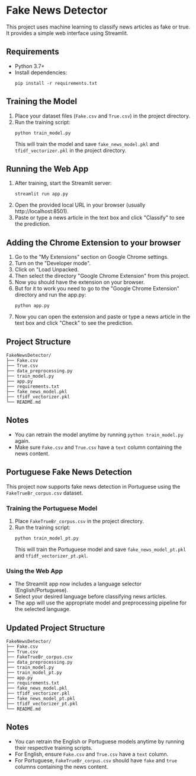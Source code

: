 # Fake News Detector

This project uses machine learning to classify news articles as fake or true. It provides a simple web interface using Streamlit.

## Requirements

- Python 3.7+
- Install dependencies:
  ```
  pip install -r requirements.txt
  ```

## Training the Model

1. Place your dataset files (`Fake.csv` and `True.csv`) in the project directory.
2. Run the training script:
   ```
   python train_model.py
   ```
   This will train the model and save `fake_news_model.pkl` and `tfidf_vectorizer.pkl` in the project directory.

## Running the Web App

1. After training, start the Streamlit server:
   ```
   streamlit run app.py
   ```
2. Open the provided local URL in your browser (usually http://localhost:8501).
3. Paste or type a news article in the text box and click "Classify" to see the prediction.

## Adding the Chrome Extension to your browser

1. Go to the "My Extensions" section on Google Chrome settings.
2. Turn on the "Developer mode".
3. Click on "Load Unpacked.
4. Then select the directory "Google Chrome Extension" from this project.
5. Now you should have the extension on your browser.
6. But for it to work you need to go to the "Google Chrome Extension" directory and run the app.py:
   ```
   python app.py
   ```
8. Now you can open the extension and paste or type a news article in the text box and click "Check" to see the prediction.

## Project Structure

```
FakeNewsDetector/
├── Fake.csv
├── True.csv
├── data_preprocessing.py
├── train_model.py
├── app.py
├── requirements.txt
├── fake_news_model.pkl
├── tfidf_vectorizer.pkl
└── README.md
```

## Notes

- You can retrain the model anytime by running `python train_model.py` again.
- Make sure `Fake.csv` and `True.csv` have a `text` column containing the news content.

## Portuguese Fake News Detection

This project now supports fake news detection in Portuguese using the `FakeTrueBr_corpus.csv` dataset.

### Training the Portuguese Model

1. Place `FakeTrueBr_corpus.csv` in the project directory.
2. Run the training script:
   ```
   python train_model_pt.py
   ```
   This will train the Portuguese model and save `fake_news_model_pt.pkl` and `tfidf_vectorizer_pt.pkl`.

### Using the Web App

- The Streamlit app now includes a language selector (English/Portuguese).
- Select your desired language before classifying news articles.
- The app will use the appropriate model and preprocessing pipeline for the selected language.

## Updated Project Structure

```
FakeNewsDetector/
├── Fake.csv
├── True.csv
├── FakeTrueBr_corpus.csv
├── data_preprocessing.py
├── train_model.py
├── train_model_pt.py
├── app.py
├── requirements.txt
├── fake_news_model.pkl
├── tfidf_vectorizer.pkl
├── fake_news_model_pt.pkl
├── tfidf_vectorizer_pt.pkl
└── README.md
```

## Notes

- You can retrain the English or Portuguese models anytime by running their respective training scripts.
- For English, ensure `Fake.csv` and `True.csv` have a `text` column.
- For Portuguese, `FakeTrueBr_corpus.csv` should have `fake` and `true` columns containing the news content.
